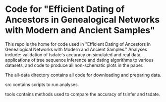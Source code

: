 # Code for "Efficient Dating of Ancestors in Genealogical Networks with Modern and Ancient Samples"

This repo is the home for code used in "Efficient Dating of Ancestors in Genealogical Networks
with Modern and Ancient Samples." Analyses include: validation of tsdate's accuracy on simulated and real
data, applications of tree sequence inference and dating algorithms to various datasets, 
and code to produce all non-schematic plots in the paper.

The all-data directory contains all code for downloading and preparing data.

src contains scripts to run analyses.

tools contains methods used to compare the accuracy of tsinfer and tsdate.
